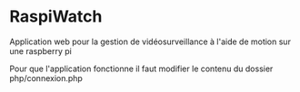 # RaspiWatch
Application web pour la gestion de vidéosurveillance à l'aide de motion sur une raspberry pi

Pour que l'application fonctionne il faut modifier le contenu du dossier php/connexion.php


